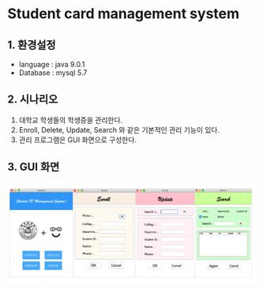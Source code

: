 # Student card management system

## 1. 환경설정
* language : java 9.0.1
* Database : mysql 5.7

## 2. 시나리오
1. 대학교 학생들의 학생증을 관리한다.
2. Enroll, Delete, Update, Search 와 같은 기본적인 관리 기능이 있다.
3. 관리 프로그램은 GUI 화면으로 구성한다.

## 3. GUI 화면
![image](./picture/image.jpg)
